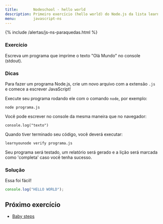 ```yaml
---
title:       Nodeschool - hello world
description: Primeiro exercício (hello world) do Node.js da lista learnyounode da Nodeschool
menu:        javascript-ns
---
```


{% include /alertas/js-ns-paraquedas.html %}


### Exercício

Escreva um programa que imprime o texto "Olá Mundo" no console (stdout).


### Dicas

Para fazer um programa Node.js, crie um novo arquivo com a extensão `.js` e comece a escrever JavaScript!

Execute seu programa rodando ele com o comando `node`, por exemplo:

    node programa.js

Você pode escrever no console da mesma maneira que no navegador:

    console.log("texto")

Quando tiver terminado seu código, você deverá executar:

    learnyounode verify programa.js

Seu programa será testado, um relatório será gerado e a lição será marcada como 'completa' caso você 
tenha sucesso.


### Solução

Essa foi fácil!

```javascript
console.log("HELLO WORLD");
```



Próximo exercício
---

- [Baby steps](/javascript/node.js/nodejs-02-baby-steps/)